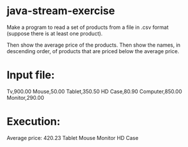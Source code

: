 # java-stream-exercise

Make a program to read a set of products from a file in .csv format (suppose there is at least one product).

Then show the average price of the products. Then show the names, in descending order, of products that are priced below the average price.

# Input file:
Tv,900.00
Mouse,50.00
Tablet,350.50
HD Case,80.90
Computer,850.00
Monitor,290.00

# Execution:
Average price: 420.23
Tablet
Mouse
Monitor
HD Case
